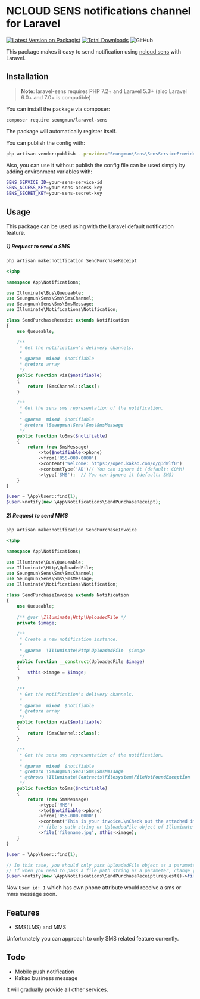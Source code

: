 # NCLOUD SENS notifications channel for Laravel

[![Latest Version on Packagist](https://img.shields.io/packagist/v/seungmun/laravel-sens.svg?style=flat-square)](https://packagist.org/packages/seungmun/laravel-sens)
[![Total Downloads](https://img.shields.io/packagist/dt/seungmun/laravel-sens.svg?style=flat-square)](https://packagist.org/packages/seungmun/laravel-sens)
![GitHub](https://img.shields.io/github/license/seungmun/laravel-sens?style=flat-square)

This package makes it easy to send notification using [ncloud sens](//ncloud.com/product/applicationService/sens) with Laravel.

## Installation

> **Note**: laravel-sens requires PHP 7.2+ and Laravel 5.3+ (also Laravel 6.0+ and 7.0+ is compatible)

You can install the package via composer:

``` bash
composer require seungmun/laravel-sens
```

The package will automatically register itself.

You can publish the config with:
```bash
php artisan vendor:publish --provider="Seungmun\Sens\SensServiceProvider" --tag="config"
```

Also, you can use it without publish the config file can be used simply by adding environment variables with:

```bash
SENS_SERVICE_ID=your-sens-service-id
SENS_ACCESS_KEY=your-sens-access-key
SENS_SECRET_KEY=your-sens-secret-key
```

## Usage

This package can be used using with the Laravel default notification feature.

##### 1) Request to send a SMS

```bash
php artisan make:notification SendPurchaseReceipt
```

```php
<?php

namespace App\Notifications;

use Illuminate\Bus\Queueable;
use Seungmun\Sens\Sms\SmsChannel;
use Seungmun\Sens\Sms\SmsMessage;
use Illuminate\Notifications\Notification;

class SendPurchaseReceipt extends Notification
{
    use Queueable;

    /**
     * Get the notification's delivery channels.
     *
     * @param  mixed  $notifiable
     * @return array
     */
    public function via($notifiable)
    {
        return [SmsChannel::class];
    }

    /**
     * Get the sens sms representation of the notification.
     *
     * @param  mixed  $notifiable
     * @return \Seungmun\Sens\Sms\SmsMessage
     */
    public function toSms($notifiable)
    {
        return (new SmsMessage)
            ->to($notifiable->phone)
            ->from('055-000-0000')
            ->content('Welcome: https://open.kakao.com/o/g3dWlf0')
            ->contentType('AD')// You can ignore it (default: COMM)
            ->type('SMS');  // You can ignore it (default: SMS)
    }
}
```

```php
$user = \App\User::find(1);
$user->notify(new \App\Notifications\SendPurchaseReceipt);
```

##### 2) Request to send MMS

```bash
php artisan make:notification SendPurchaseInvoice
```

```php
<?php

namespace App\Notifications;

use Illuminate\Bus\Queueable;
use Illuminate\Http\UploadedFile;
use Seungmun\Sens\Sms\SmsChannel;
use Seungmun\Sens\Sms\SmsMessage;
use Illuminate\Notifications\Notification;

class SendPurchaseInvoice extends Notification
{
    use Queueable;
    
    /** @var \Illuminate\Http\UploadedFile */
    private $image;
    
    /**
     * Create a new notification instance.
     *
     * @param  \Illuminate\Http\UploadedFile  $image
     */
    public function __construct(UploadedFile $image)
    {
        $this->image = $image;
    }

    /**
     * Get the notification's delivery channels.
     *
     * @param  mixed  $notifiable
     * @return array
     */
    public function via($notifiable)
    {
        return [SmsChannel::class];
    }

    /**
     * Get the sens sms representation of the notification.
     *
     * @param  mixed  $notifiable
     * @return \Seungmun\Sens\Sms\SmsMessage
     * @throws \Illuminate\Contracts\Filesystem\FileNotFoundException
     */
    public function toSms($notifiable)
    {
        return (new SmsMessage)
            ->type('MMS')
            ->to($notifiable->phone)
            ->from('055-000-0000')
            ->content('This is your invoice.\nCheck out the attached image.')
            /* file's path string or UploadedFile object of Illuminate are allowed */
            ->file('filename.jpg', $this->image);
    }
}
```

```php
$user = \App\User::find(1);

// In this case, you should only pass UploadedFile object as a parameter.
// If when you need to pass a file path string as a parameter, change your notification class up.
$user->notify(new \App\Notifications\SendPurchaseReceipt(request()->file('image)));
```


Now `User id: 1` which has own phone attribute would receive a sms or mms message soon.

## Features

- SMS(LMS) and MMS

Unfortunately you can approach to only SMS related feature currently.

## Todo

- Mobile push notification
- Kakao business message

It will gradually provide all other services.
